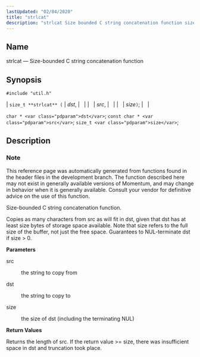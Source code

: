 ```yaml
---
lastUpdated: "02/04/2020"
title: "strlcat"
description: "strlcat Size bounded C string concatenation function size t strlcat dst src size char dst const char src size t size This reference page was automatically generated from functions found in the header files in the development branch The function described here may not exist in generally available versions of..."
---
```


<a name="apis.strlcat"></a> 
## Name

strlcat — Size-bounded C string concatenation function

## Synopsis

`#include "util.h"`

| `size_t **strlcat** (` | <var class="pdparam">dst</var>, |   |
|   | <var class="pdparam">src</var>, |   |
|   | <var class="pdparam">size</var>`)`; |   |

`char * <var class="pdparam">dst</var>`;
`const char * <var class="pdparam">src</var>`;
`size_t <var class="pdparam">size</var>`;<a name="idp63158880"></a> 
## Description

### Note

This reference page was automatically generated from functions found in the header files in the development branch. The function described here may not exist in generally available versions of Momentum, and may change in behavior when it is generally available. Consult your vendor for definitive advice on the use of this function.

Size-bounded C string concatenation function.

Copies as many characters from src as will fit in dst, given that dst has at least size bytes of storage space available. Note that size refers to the full size of the buffer, not just the free space. Guarantees to NUL-terminate dst if size > 0.

**<a name="idp63162464"></a> Parameters**

<dl class="variablelist">

<dt>src</dt>

<dd>

the string to copy from

</dd>

<dt>dst</dt>

<dd>

the string to copy to

</dd>

<dt>size</dt>

<dd>

the size of dst (including the terminating NUL)

</dd>

</dl>

**<a name="idp63168864"></a> Return Values**

Returns the length of src. If the return value >= size, there was insufficient space in dst and truncation took place.